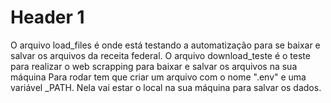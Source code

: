 # Header 1
O arquivo load_files é onde está testando a automatização para se baixar e salvar os arquivos da receita federal. 
O arquivo download_teste é o teste para realizar o web scrapping para baixar e salvar os arquivos na sua máquina
Para rodar tem que criar um arquivo com o nome ".env" e uma variável _PATH. Nela vai estar o local na sua máquina para salvar os dados.
